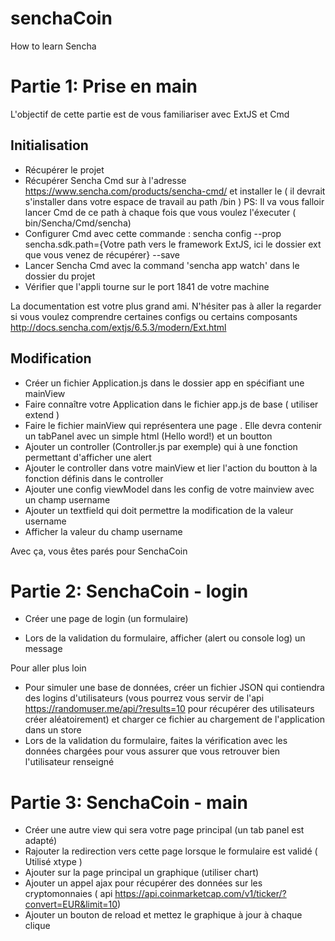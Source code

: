 # senchaCoin

How to learn Sencha

# Partie 1: Prise en main

L'objectif de cette partie est de vous familiariser avec ExtJS et Cmd


## Initialisation
- Récupérer le projet 
- Récupérer Sencha Cmd sur à l'adresse https://www.sencha.com/products/sencha-cmd/ et installer le ( il devrait s'installer dans votre espace de travail au path /bin ) 
PS: Il va vous falloir lancer Cmd de ce path à chaque fois que vous voulez l'éxecuter ( bin/Sencha/Cmd/sencha) 
- Configurer Cmd avec cette commande : 
    sencha config --prop sencha.sdk.path={Votre path vers le framework ExtJS, ici le dossier ext que vous venez de récupérer} --save
- Lancer Sencha Cmd avec la command 'sencha app watch' dans le dossier du projet
- Vérifier que l'appli tourne sur le port 1841 de votre machine

La documentation est votre plus grand ami. N'hésiter pas à aller la regarder si vous voulez comprendre certaines configs ou certains composants
http://docs.sencha.com/extjs/6.5.3/modern/Ext.html

## Modification
- Créer un fichier Application.js dans le dossier app en spécifiant une mainView
- Faire connaître votre Application dans le fichier app.js de base ( utiliser extend )
- Faire le fichier mainView qui représentera une page . Elle devra contenir un tabPanel avec un simple html (Hello word!) et un boutton
- Ajouter un controller (Controller.js par exemple) qui à une fonction permettant d'afficher une alert 
- Ajouter le controller dans votre mainView et lier l'action du boutton à la fonction définis dans le controller
- Ajouter une config  viewModel dans les config de votre mainview avec un champ username
- Ajouter un textfield qui doit permettre la modification de la valeur username
- Afficher la valeur du champ username

Avec ça, vous êtes parés pour SenchaCoin

# Partie 2: SenchaCoin - login

- Créer une page de login (un formulaire)

- Lors de la validation du formulaire, afficher (alert ou console log) un message 

Pour aller plus loin 
- Pour simuler une base de données, créer un fichier JSON qui contiendra des logins d'utilisateurs (vous pourrez vous servir de l'api https://randomuser.me/api/?results=10 pour récupérer des utilisateurs créer aléatoirement) et charger ce fichier au chargement de l'application dans un store
- Lors de la validation du formulaire, faites la vérification avec les données chargées pour vous assurer que vous retrouver bien l'utilisateur renseigné

# Partie 3: SenchaCoin - main
- Créer une autre view qui sera votre page principal (un tab panel est adapté)
- Rajouter la redirection vers cette page lorsque le formulaire est validé ( Utilisé xtype )
- Ajouter sur la page principal un graphique (utiliser chart)
- Ajouter un appel ajax pour récupérer des données sur les cryptomonnaies ( api https://api.coinmarketcap.com/v1/ticker/?convert=EUR&limit=10)
- Ajouter un bouton de reload et mettez le graphique à jour à chaque clique



